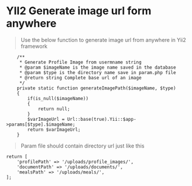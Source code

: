 # YII2 Generate image url form anywhere

> Use the below function to generate image url from anywhere in Yii2 framework
```
    /**
     * Generate Profile Image from usermname string
     * @param $imageName is the image name saved in the database
     * @param $type is the directory name save in param.php file
     * @return string Complete base url of an image
     */
    private static function generateImagePath($imageName, $type)
    {
        if(is_null($imageName))
        {
            return null;
        }
        $varImageUrl = Url::base(true).Yii::$app->params[$type].$imageName;
        return $varImageUrl;
    }
```
> Param file should contain directory url just like this

```<?php
return [
    'profilePath' => '/uploads/profile_images/',
    'documentPath' => '/uploads/documents/',
    'mealsPath' => '/uploads/meals/',
];

```
